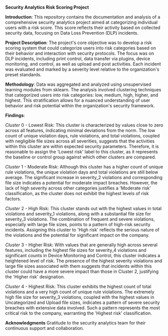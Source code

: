 **Security Analytics Risk Scoring Project**

**Introduction**:
This repository contains the documentation and analysis of a comprehensive security analytics project aimed at categorizing individual users with a risk score. 
This score reflects their activity based on collected security data, focusing on Data Loss Prevention (DLP) incidents.

**Project Description**:
The project's core objective was to develop a risk scoring system that could categorize users into risk categories based on their behavior and interaction with security protocols. 
The focus was on DLP incidents, including print control, data transfer via plugins, device monitoring, and control, as well as upload and post activities. 
Each incident was evaluated and marked by a severity level relative to the organization's preset standards.

**Methodology**:
Data was aggregated and analyzed using unsupervised learning modules from sklearn. The analysis involved clustering techniques that categorized users into risk categories: low, medium, high, higher, and highest. This stratification allows for a nuanced understanding of user behavior and risk potential within the organization's security framework.

**Findings**:

_Cluster_ 0 - Lowest Risk: This cluster is characterized by values close to zero across all features, indicating minimal deviations from the norm. The low count of unique violation days, rule violations, and total violations, coupled with negligible file sizes across all severities, suggests that the activities within this cluster are within expected security parameters. Therefore, it is reasonable to assign the 'Lowest risk' label to this cluster, as it represents the baseline or control group against which other clusters are compared. 

_Cluster_ 1 - Moderate Risk: Although this cluster has a higher count of unique rule violations, the unique violation days and total violations are still below average. The significant increase in severity_2 violations and corresponding file size indicates a potential for moderate impact breaches. However, the lack of high severity across other categories justifies a 'Moderate risk' classification, as the cluster does not exhibit the highest levels of risk factors. 

_Cluster_ 2 - High Risk: This cluster stands out with the highest values in total violations and severity_1 violations, along with a substantial file size for severity_3 violations. The combination of frequent and severe violations, especially with large file sizes, points to a pattern of high-risk security incidents. Assigning this cluster to 'High risk' reflects the serious nature of the violations and the potential for significant impact on the company. 

_Cluster_ 3 - Higher Risk: With values that are generally high across several features, including the highest file sizes for severity_4 violations and significant counts in Device Monitoring and Control, this cluster indicates a heightened level of risk. The presence of the highest severity violations and large file sizes associated with them suggests that incidents within this cluster could have a more severe impact than those in Cluster 2, justifying the 'Higher risk' designation. 

_Cluster_ 4 - Highest Risk: This cluster exhibits the highest count of total violations and a very high count of unique rule violations. The extremely high file size for severity_3 violations, coupled with the highest values in Uncategorized and Upload file sizes, indicates a pattern of severe security breaches with extensive data involved. Such a pattern represents the most critical risk to the company, warranting the 'Highest risk' classification.


**Acknowledgments**
Gratitude to the security analytics team for their continuous support and collaboration.




